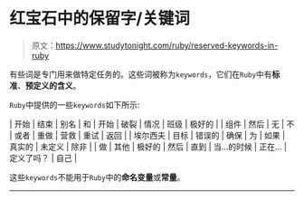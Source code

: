 # 红宝石中的保留字/关键词

> 原文：<https://www.studytonight.com/ruby/reserved-keywords-in-ruby>

有些词是专门用来做特定任务的。这些词被称为`keywords`，它们在`Ruby`中有**标准**、**预定义的含义**。

`Ruby`中提供的一些`keywords`如下所示:

| 开始 | 结束 | 别名 | 和 | 开始 | 破裂 | 情况 | 班级 | 极好的 |
| 组件 | 然后 | 无 | 不 | 或者 | 重做 | 营救 | 重试 | 返回 |
| 埃尔西夫 | 目标 | 错误的 | 确保 | 为 | 如果 | 真实的 | 未定义 | 除非 |
| 做 | 其他 | 极好的 | 然后 | 直到 | 当...的时候 | 正在… | 定义了吗？ | 自己 |

这些`keywords`不能用于`Ruby`中的**命名变量**或**常量**。

* * *